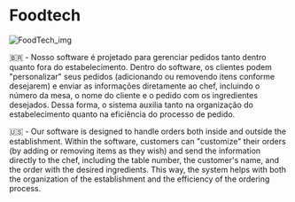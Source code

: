 # Foodtech

![FoodTech_img](https://github.com/user-attachments/assets/fdfd3b3d-1603-430b-82fb-36ff02406802)

🇧🇷 - Nosso software é projetado para gerenciar pedidos tanto dentro quanto fora do estabelecimento. Dentro do software, os clientes podem "personalizar" seus pedidos (adicionando ou removendo itens conforme desejarem) e enviar as informações diretamente ao chef, incluindo o número da mesa, o nome do cliente e o pedido com os ingredientes desejados. Dessa forma, o sistema auxilia tanto na organização do estabelecimento quanto na eficiência do processo de pedido.

🇺🇸 - Our software is designed to handle orders both inside and outside the establishment. Within the software, customers can "customize" their orders (by adding or removing items as they wish) and send the information directly to the chef, including the table number, the customer's name, and the order with the desired ingredients. This way, the system helps with both the organization of the establishment and the efficiency of the ordering process.
